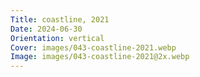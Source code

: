 ```yaml
---
Title: coastline, 2021
Date: 2024-06-30
Orientation: vertical
Cover: images/043-coastline-2021.webp
Image: images/043-coastline-2021@2x.webp
---
```

